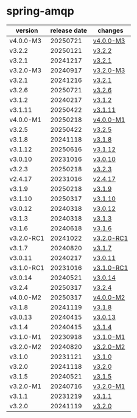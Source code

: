 # spring-amqp	


|version|release date|changes|
|---|---|---|
|v4.0.0-M3|20250721|[v4.0.0-M3](./v4.0.0-M3-20250721.md)|
|v3.2.2|20250121|[v3.2.2](./v3.2.2-20250121.md)|
|v3.2.1|20241217|[v3.2.1](./v3.2.1-20241217.md)|
|v3.2.0-M3|20240917|[v3.2.0-M3](./v3.2.0-M3-20240917.md)|
|v3.2.1|20241216|[v3.2.1](./v3.2.1-20241216.md)|
|v3.2.6|20250721|[v3.2.6](./v3.2.6-20250721.md)|
|v3.1.2|20240217|[v3.1.2](./v3.1.2-20240217.md)|
|v3.1.11|20250422|[v3.1.11](./v3.1.11-20250422.md)|
|v4.0.0-M1|20250218|[v4.0.0-M1](./v4.0.0-M1-20250218.md)|
|v3.2.5|20250422|[v3.2.5](./v3.2.5-20250422.md)|
|v3.1.8|20241118|[v3.1.8](./v3.1.8-20241118.md)|
|v3.1.12|20250616|[v3.1.12](./v3.1.12-20250616.md)|
|v3.0.10|20231016|[v3.0.10](./v3.0.10-20231016.md)|
|v3.2.3|20250218|[v3.2.3](./v3.2.3-20250218.md)|
|v2.4.17|20231016|[v2.4.17](./v2.4.17-20231016.md)|
|v3.1.9|20250218|[v3.1.9](./v3.1.9-20250218.md)|
|v3.1.10|20250317|[v3.1.10](./v3.1.10-20250317.md)|
|v3.0.12|20240318|[v3.0.12](./v3.0.12-20240318.md)|
|v3.1.3|20240318|[v3.1.3](./v3.1.3-20240318.md)|
|v3.1.6|20240618|[v3.1.6](./v3.1.6-20240618.md)|
|v3.2.0-RC1|20241022|[v3.2.0-RC1](./v3.2.0-RC1-20241022.md)|
|v3.1.7|20240820|[v3.1.7](./v3.1.7-20240820.md)|
|v3.0.11|20240217|[v3.0.11](./v3.0.11-20240217.md)|
|v3.1.0-RC1|20231016|[v3.1.0-RC1](./v3.1.0-RC1-20231016.md)|
|v3.0.14|20240521|[v3.0.14](./v3.0.14-20240521.md)|
|v3.2.4|20250317|[v3.2.4](./v3.2.4-20250317.md)|
|v4.0.0-M2|20250317|[v4.0.0-M2](./v4.0.0-M2-20250317.md)|
|v3.1.8|20241119|[v3.1.8](./v3.1.8-20241119.md)|
|v3.0.13|20240415|[v3.0.13](./v3.0.13-20240415.md)|
|v3.1.4|20240415|[v3.1.4](./v3.1.4-20240415.md)|
|v3.1.0-M1|20230918|[v3.1.0-M1](./v3.1.0-M1-20230918.md)|
|v3.2.0-M2|20240820|[v3.2.0-M2](./v3.2.0-M2-20240820.md)|
|v3.1.0|20231121|[v3.1.0](./v3.1.0-20231121.md)|
|v3.2.0|20241118|[v3.2.0](./v3.2.0-20241118.md)|
|v3.1.5|20240521|[v3.1.5](./v3.1.5-20240521.md)|
|v3.2.0-M1|20240716|[v3.2.0-M1](./v3.2.0-M1-20240716.md)|
|v3.1.1|20231219|[v3.1.1](./v3.1.1-20231219.md)|
|v3.2.0|20241119|[v3.2.0](./v3.2.0-20241119.md)|
